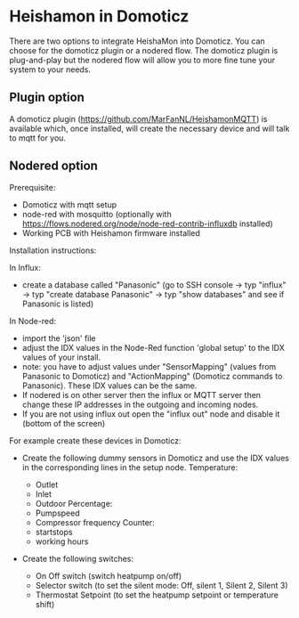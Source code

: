 # Heishamon in Domoticz

There are two options to integrate HeishaMon into Domoticz. You can choose for the domoticz plugin or a nodered flow. The domoticz plugin is plug-and-play but the nodered flow will allow you to more fine tune your system to your needs.


## Plugin option

A domoticz plugin (https://github.com/MarFanNL/HeishamonMQTT) is available which, once installed, will create the necessary device and will talk to mqtt for you.


## Nodered option

Prerequisite:
- Domoticz with mqtt setup
- node-red with mosquitto (optionally with https://flows.nodered.org/node/node-red-contrib-influxdb installed)
- Working PCB with Heishamon firmware installed


Installation instructions:

In Influx:
- create a database called "Panasonic" (go to SSH console -> typ "influx" -> typ "create database Panasonic" -> typ "show databases" and see if Panasonic is listed)

In Node-red:
- import the 'json' file 
- adjust the IDX values in the Node-Red function 'global setup' to the IDX values of your install. 
- note: you have to adjust values under "SensorMapping" (values from Panasonic to Domoticz) and "ActionMapping" (Domoticz commands to Panasonic). These IDX values can be the same. 
- If nodered is on other server then the influx or MQTT server then change these IP addresses in the outgoing and incoming nodes.
- If you are not using influx out open the "influx out" node and disable it (bottom of the screen)

For example create these devices in Domoticz:
- Create the following dummy sensors in Domoticz and use the IDX values in the corresponding lines in the setup node.
  Temperature:
  - Outlet
  - Inlet
  - Outdoor
  Percentage:
  - Pumpspeed 
  - Compressor frequency
  Counter:
  - startstops 
  - working hours
  
- Create the following switches:
  - On Off switch (switch heatpump on/off)
  - Selector switch (to set the silent mode: Off, silent 1, Silent 2, Silent 3)
  - Thermostat Setpoint (to set the heatpump setpoint or temperature shift)

